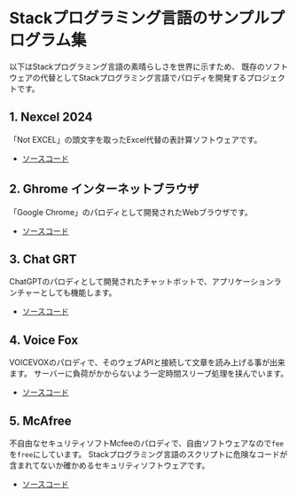 # Stackプログラミング言語のサンプルプログラム集

以下はStackプログラミング言語の素晴らしさを世界に示すため、
既存のソフトウェアの代替としてStackプログラミング言語でパロディを開発するプロジェクトです。

## 1. Nexcel 2024
「Not EXCEL」の頭文字を取ったExcel代替の表計算ソフトウェアです。
- [ソースコード](examples/nexcel.stk)

## 2. Ghrome インターネットブラウザ
「Google Chrome」のパロディとして開発されたWebブラウザです。
 - [ソースコード](examples/ghrome.stk)

## 3. Chat GRT
ChatGPTのパロディとして開発されたチャットボットで、アプリケーションランチャーとしても機能します。
- [ソースコード](examples/chat.stk)

## 4. Voice Fox
VOICEVOXのパロディで、そのウェブAPIと接続して文章を読み上げる事が出来ます。
サーバーに負荷がかからないよう一定時間スリーブ処理を挟んでいます。
 - [ソースコード](examples/speaker.stk)

## 5. McAfree
不自由なセキュリティソフトMcfeeのパロディで、自由ソフトウェアなので`fee`を`free`にしています。
Stackプログラミング言語のスクリプトに危険なコードが含まれてないか確かめるセキュリティソフトウェアです。
 - [ソースコード](examples/mcafree.stk)